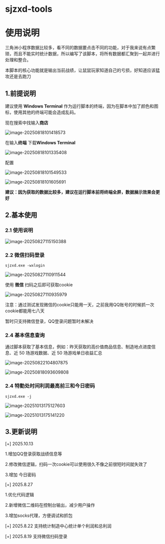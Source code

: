# sjzxd-tools
# 使用说明

三角洲小程序数据比较多，看不同的数据要点击不同的功能，对于我来说有点繁琐，而且不能实时统计数据，所以编写了该脚本，将所有数据都汇聚到一起并进行处理和整合。

本脚本的核心功能就是输出当前战绩，让鼠鼠玩家知道自己的亏损，好知道应该猛攻还是去跑刀

## 1.前提说明

建议使用 **Windows Terminal** 作为运行脚本的终端，因为在脚本中加了颜色和图标，使用其他的终端可能会造成乱码。

现在搜索中找输入**商店**

![image-20250818101418573](images/image-20250818101418573.png)

在输入**终端**   下载**Windows Terminal** 

![image-20250818101335408](images/image-20250818101335408.png)

配置

![image-20250818101549533](images/image-20250818101549533.png)



![image-20250818101605691](images/image-20250818101605691.png)



**建议：因为获取的数据比较多，建议在运行脚本前将终端全屏，数据展示效果会更好**



## 2.基本使用

### 2.1 使用说明

![image-20250827115150388](images/image-20250827115150388.png)

### 2.2 微信扫码登录

```
sjzxd.exe -wxlogin
```

![image-20250827110911544](images/image-20250827110911544.png)

使用 **微信** 扫码之后即可获取cookie

![image-20250827110935979](images/image-20250827110935979.png)





注意：通过测试发现微信的cookie只能用一天，之前我用QQ账号的时候抓一次cookie都能用七八天



暂时只支持微信登录，QQ登录问题暂时未解决





### 2.4 基本信息查询

通过脚本获取了基本信息，例如：昨天获取的高价值商品信息、制造地点进度信息、近 50 场游戏数据、近 50 场游戏单日收益汇总

![image-20250822104807875](images/image-20250828153008423.png)

![image-20250818093609808](images/image-20250818093609808.png)

### 2.4 特勤处时间利润最高前三和今日密码

```
sjzxd.exe -j
```

![image-20251013175127603](images/image-20251013175127603.png)

![image-20251013175141220](images/image-20251013175141220.png)

## 3.更新说明
[+] 2025.10.13 

  1.增加QQ登录获取战绩信息等
  
  2.修改微信逻辑，扫码一次cookie可以使用很久不像之前很短时间就失效了
  
  3.增加 今日密码

[+] 2025.8.27  

  1.优化代码逻辑
  
  2.新增微信二维码在控制台输出，减少用户操作
  
  3.增加socks代理，方便调试和抓包
  

[+] 2025.8.22 支持统计制造中心统计单个利润和总利润

[+] 2025.8.19 支持微信扫码登录
